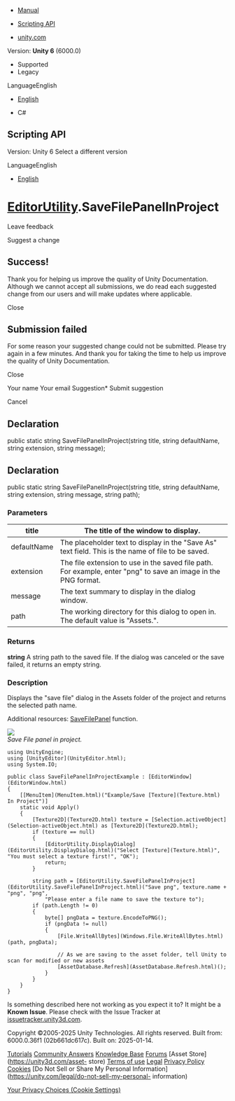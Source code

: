 [ ]()

  * [Manual](../Manual/index.html)
  * [Scripting API](../ScriptReference/index.html)

  * [unity.com](https://unity.com/)

Version: **Unity 6** (6000.0)

  * Supported
  * Legacy

LanguageEnglish

  * [English]()

  * C#

[ ](https://docs.unity3d.com)

## Scripting API

Version: Unity 6 Select a different version

LanguageEnglish

  * [English]()

#  [EditorUtility](EditorUtility.html).SaveFilePanelInProject

Leave feedback

Suggest a change

## Success!

Thank you for helping us improve the quality of Unity Documentation. Although
we cannot accept all submissions, we do read each suggested change from our
users and will make updates where applicable.

Close

## Submission failed

For some reason your suggested change could not be submitted. Please <a>try
again</a> in a few minutes. And thank you for taking the time to help us
improve the quality of Unity Documentation.

Close

Your name Your email Suggestion* Submit suggestion

Cancel

[ ]()

## Declaration

public static string SaveFilePanelInProject(string title, string defaultName,
string extension, string message);

## Declaration

public static string SaveFilePanelInProject(string title, string defaultName,
string extension, string message, string path);

### Parameters

title | The title of the window to display.  
---|---  
defaultName | The placeholder text to display in the "Save As" text field. This is the name of file to be saved.   
extension | The file extension to use in the saved file path. For example, enter "png" to save an image in the PNG format.  
message | The text summary to display in the dialog window.  
path | The working directory for this dialog to open in. The default value is "Assets.".  
  
### Returns

**string** A string path to the saved file. If the dialog was canceled or the
save failed, it returns an empty string.

### Description

Displays the "save file" dialog in the Assets folder of the project and
returns the selected path name.

Additional resources: [SaveFilePanel](EditorUtility.SaveFilePanel.html)
function.  
  
![](../StaticFiles/ScriptRefImages/EditorUtilitySaveFilePanelInProject.png)  
_Save File panel in project._

    
    
    using UnityEngine;
    using [UnityEditor](UnityEditor.html);
    using System.IO;  
      
    public class SaveFilePanelInProjectExample : [EditorWindow](EditorWindow.html)
    {
        [[MenuItem](MenuItem.html)("Example/Save [Texture](Texture.html) In Project")]
        static void Apply()
        {
            [Texture2D](Texture2D.html) texture = [Selection.activeObject](Selection-activeObject.html) as [Texture2D](Texture2D.html);
            if (texture == null)
            {
                [EditorUtility.DisplayDialog](EditorUtility.DisplayDialog.html)("Select [Texture](Texture.html)", "You must select a texture first!", "OK");
                return;
            }  
      
            string path = [EditorUtility.SaveFilePanelInProject](EditorUtility.SaveFilePanelInProject.html)("Save png", texture.name + "png", "png",
                "Please enter a file name to save the texture to");
            if (path.Length != 0)
            {
                byte[] pngData = texture.EncodeToPNG();
                if (pngData != null)
                {
                    [File.WriteAllBytes](Windows.File.WriteAllBytes.html)(path, pngData);  
      
                    // As we are saving to the asset folder, tell Unity to scan for modified or new assets
                    [AssetDatabase.Refresh](AssetDatabase.Refresh.html)();
                }
            }
        }
    }
    

Is something described here not working as you expect it to? It might be a
**Known Issue**. Please check with the Issue Tracker at
[issuetracker.unity3d.com](https://issuetracker.unity3d.com).

Copyright ©2005-2025 Unity Technologies. All rights reserved. Built from:
6000.0.36f1 (02b661dc617c). Built on: 2025-01-14.

[Tutorials](https://unity3d.com/learn) [Community
Answers](https://answers.unity3d.com) [Knowledge
Base](https://support.unity3d.com/hc/en-us)
[Forums](https://forum.unity3d.com) [Asset Store](https://unity3d.com/asset-
store) [Terms of use](https://docs.unity3d.com/Manual/TermsOfUse.html)
[Legal](https://unity.com/legal) [Privacy
Policy](https://unity.com/legal/privacy-policy)
[Cookies](https://unity.com/legal/cookie-policy) [Do Not Sell or Share My
Personal Information](https://unity.com/legal/do-not-sell-my-personal-
information)

[Your Privacy Choices (Cookie Settings)](javascript:void\(0\);)

